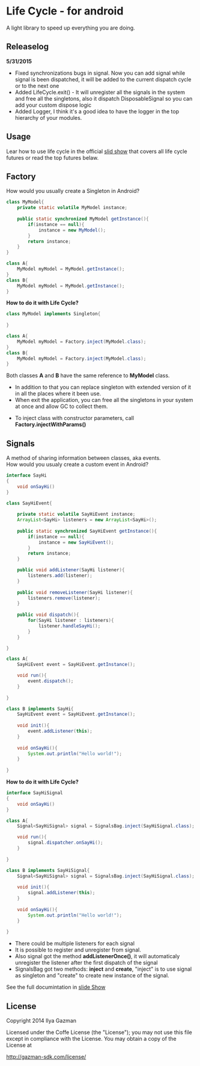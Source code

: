 Life Cycle - for android
==========
A light library to speed up everything you are doing.

Releaselog
-----------
**5/31/2015**

- Fixed synchronizations bugs in signal. Now you can add signal while signal is been dispatched, it will be added to the current dispatch cycle or to the next one
 - Added LifeCycle.exit() - It will unregister all the signals in the system and free all the singletons, also it dispatch DisposableSignal so you can add your custom dispose logic
 - Added Logger, I think it's a good idea to have the logger in the top hierarchy of your modules.

Usage
-----
Lear how to use life cycle in the official [slid show](https://docs.google.com/presentation/d/181WIzXmmO7e16gPUp_sV2lsfFfhR2z8mh2VsDcotBNU/pub?start=false&loop=false&delayms=3000) that covers all life cycle futures or read the top futures belaw.

Factory
-------
How would you usually create a Singleton in Android?

```Java
class MyModel{
    private static volatile MyModel instance;
    
    public static synchronized MyModel getInstance(){
        if(instance == null){
            instance = new MyModel(); 
        }
        return instance;
    }
}

class A{
    MyModel myModel = MyModel.getInstance();
}
class B{
    MyModel myModel = MyModel.getInstance();
}
```

**How to do it with Life Cycle?**

```Java
class MyModel implements Singleton{
    
}

class A{
    MyModel myModel = Factory.inject(MyModel.class);
}
class B{
    MyModel myModel = Factory.inject(MyModel.class);
}
```

Both classes **A** and **B** have the same reference to **MyModel** class.
 
- In addition to that you can replace singleton with extended version of it in all the places where it been use.
- When exit the application, you can free all the singletons in your system at once and allow GC to collect them.

 * To inject class with constructor parameters, call **Factory.injectWithParams()**

Signals
-------
A method of sharing information between classes, aka events.<br>
How would you usualy create a custom event in Android?

```Java
interface SayHi
{
    void onSayHi()
}

class SayHiEvent{
    
    private static volatile SayHiEvent instance;
    ArrayList<SayHi> listeners = new ArrayList<SayHi>();
    
    public static synchronized SayHiEvent getInstance(){
        if(instance == null){
            instance = new SayHiEvent(); 
        }
        return instance;
    }

    public void addListener(SayHi listener){
        listeners.add(listener);
    }
    
    public void removeListener(SayHi listener){
        listeners.remove(listener);
    }
    
    public void dispatch(){
        for(SayHi listener : listeners){
            listener.handleSayHi();
        }
    }

}

class A{
    SayHiEvent event = SayHiEvent.getInstance();

    void run(){
        event.dispatch();
    }
    
}

class B implements SayHi{
    SayHiEvent event = SayHiEvent.getInstance();
 
    void init(){
        event.addListener(this);
    }
 
    void onSayHi(){
        System.out.println("Hello world!");
    }
 
}
```

**How to do it with Life Cycle?**


```Java
interface SayHiSignal
{
    void onSayHi()
}

class A{
    Signal<SayHiSignal> signal = SignalsBag.inject(SayHiSignal.class);

    void run(){
        signal.dispatcher.onSayHi();
    }
    
}

class B implements SayHiSignal{
    Signal<SayHiSignal> signal = SignalsBag.inject(SayHiSignal.class);
 
    void init(){
        signal.addListener(this);
    }
 
    void onSayHi(){ 
        System.out.println("Hello world!");
    }
 
}
```

 - There could be multiple listeners for each signal
 - It is possible to register and unregister from signal.
 - Also signal got the method **addListenerOnce()**, it will automaticaly unregister the listener after the first dispatch of the signal
 - SignalsBag got two methods: **inject** and **create**, "inject" is to use signal as singleton and "create" to create new instance of the signal.
 
See the full documintation in [slide Show](https://docs.google.com/presentation/d/181WIzXmmO7e16gPUp_sV2lsfFfhR2z8mh2VsDcotBNU/pub?start=false&loop=false&delayms=3000)

License
-------
Copyright 2014 Ilya Gazman

Licensed under the Coffe License (the "License");
you may not use this file except in compliance with the License.
You may obtain a copy of the License at

   http://gazman-sdk.com/license/
